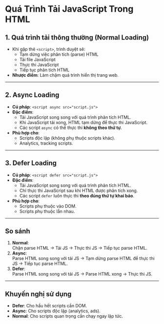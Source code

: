 # Quá Trình Tải JavaScript Trong HTML

## 1. Quá trình tải thông thường (Normal Loading)
- Khi gặp thẻ `<script>`, trình duyệt sẽ:
  - Tạm dừng việc phân tích (parse) HTML
  - Tải file JavaScript
  - Thực thi JavaScript
  - Tiếp tục phân tích HTML
- **Nhược điểm**: Làm chậm quá trình hiển thị trang web.

---

## 2. Async Loading
- **Cú pháp**: `<script async src="script.js">`
- **Đặc điểm**:
  - Tải JavaScript song song với quá trình phân tích HTML.
  - Khi JavaScript tải xong, HTML tạm dừng để thực thi JavaScript.
  - Các script `async` có thể thực thi **không theo thứ tự**.
- **Phù hợp cho**:
  - Scripts độc lập (không phụ thuộc scripts khác).
  - Analytics, tracking scripts.

---

## 3. Defer Loading
- **Cú pháp**: `<script defer src="script.js">`
- **Đặc điểm**:
  - Tải JavaScript song song với quá trình phân tích HTML.
  - Chỉ thực thi JavaScript sau khi HTML được phân tích xong.
  - Các script `defer` luôn thực thi **theo đúng thứ tự khai báo**.
- **Phù hợp cho**:
  - Scripts phụ thuộc vào DOM.
  - Scripts phụ thuộc lẫn nhau.

---

## So sánh
1. **Normal**:  
   Chặn parse HTML → Tải JS → Thực thi JS → Tiếp tục parse HTML.
2. **Async**:  
   Parse HTML song song với tải JS → Tạm dừng parse HTML để thực thi JS → Tiếp tục parse HTML.
3. **Defer**:  
   Parse HTML song song với tải JS → Parse HTML xong → Thực thi JS.

---

## Khuyến nghị sử dụng
- **Defer**: Cho hầu hết scripts cần DOM.
- **Async**: Cho scripts độc lập (analytics, ads).
- **Normal**: Cho scripts quan trọng cần chạy ngay lập tức.
